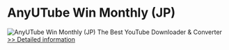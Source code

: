 # AnyUTube Win Monthly (JP)
![AnyUTube Win Monthly (JP)](https://mycommerce.akamaized.net/api/pimages/P300788867/BIG/300788867.PNG)
The Best YouTube Downloader & Converter
[>> Detailed information](https://secure.shareit.com/shareit/product.html?productid=300788867&affiliateid=200057808)